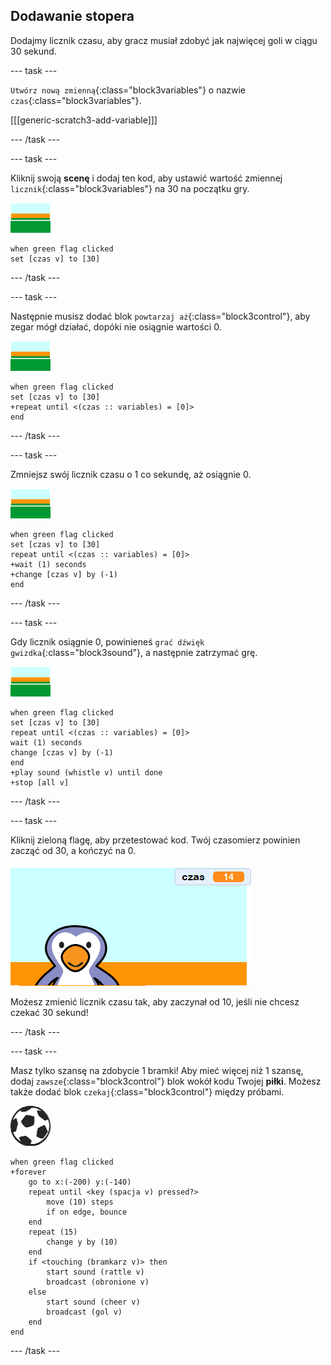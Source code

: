 ## Dodawanie stopera

Dodajmy licznik czasu, aby gracz musiał zdobyć jak najwięcej goli w ciągu 30 sekund.

--- task ---

`Utwórz nową zmienną`{:class="block3variables"} o nazwie `czas`{:class="block3variables"}.

[[[generic-scratch3-add-variable]]]

--- /task ---

--- task ---

Kliknij swoją __scenę__ i dodaj ten kod, aby ustawić wartość zmiennej `licznik`{:class="block3variables"} na 30 na początku gry.

![duszek sceny](images/stage-sprite.png)

```blocks3
when green flag clicked
set [czas v] to [30]
```

--- /task ---

--- task ---

Następnie musisz dodać blok `powtarzaj aż`{:class="block3control"}, aby zegar mógł działać, dopóki nie osiągnie wartości 0.

![duszek sceny](images/stage-sprite.png)

```blocks3
when green flag clicked
set [czas v] to [30]
+repeat until <(czas :: variables) = [0]>
end
```

--- /task ---

--- task ---

Zmniejsz swój licznik czasu o 1 co sekundę, aż osiągnie 0.

![duszek sceny](images/stage-sprite.png)

```blocks3
when green flag clicked
set [czas v] to [30]
repeat until <(czas :: variables) = [0]>
+wait (1) seconds
+change [czas v] by (-1)
end
```

--- /task ---

--- task ---

Gdy licznik osiągnie 0, powinieneś `grać dźwięk gwizdka`{:class="block3sound"}, a następnie zatrzymać grę.

![duszek sceny](images/stage-sprite.png)

```blocks3
when green flag clicked
set [czas v] to [30]
repeat until <(czas :: variables) = [0]>
wait (1) seconds
change [czas v] by (-1)
end
+play sound (whistle v) until done
+stop [all v]
```

--- /task ---

--- task ---

Kliknij zieloną flagę, aby przetestować kod. Twój czasomierz powinien zacząć od 30, a kończyć na 0.

![zrzut ekranu](images/goalie-timer-test.png)

Możesz zmienić licznik czasu tak, aby zaczynał od 10, jeśli nie chcesz czekać 30 sekund!

--- /task ---

--- task ---

Masz tylko szansę na zdobycie 1 bramki! Aby mieć więcej niż 1 szansę, dodaj `zawsze`{:class="block3control"} blok wokół kodu Twojej __piłki__. Możesz także dodać blok `czekaj`{:class="block3control"} między próbami.

![duszek piłki](images/football-sprite.png)

```blocks3
when green flag clicked
+forever
    go to x:(-200) y:(-140)
    repeat until <key (spacja v) pressed?>
        move (10) steps
        if on edge, bounce
    end
    repeat (15)
        change y by (10)
    end
    if <touching (bramkarz v)> then
        start sound (rattle v)
        broadcast (obronione v)
    else
        start sound (cheer v)
        broadcast (gol v)
    end
end
```

--- /task ---

